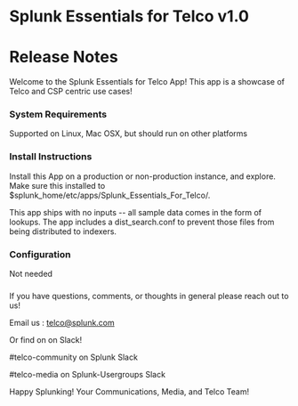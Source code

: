 # Splunk Essentials for Telco v1.0
# Release Notes

Welcome to the Splunk Essentials for Telco App! This app is a showcase of Telco and CSP centric use cases!

### System Requirements
Supported on Linux, Mac OSX, but should run on other platforms

### Install Instructions
Install this App on a production or non-production instance, and explore. Make sure this installed to $splunk_home/etc/apps/Splunk_Essentials_For_Telco/.

This app ships with no inputs -- all sample data comes in the form of lookups. The app includes a dist_search.conf to prevent those files from being distributed to indexers. 

### Configuration
Not needed

### 
If you have questions, comments, or thoughts in general please reach out to us! 

Email us : telco@splunk.com

Or find on on Slack!

#telco-community on Splunk Slack

#telco-media on Splunk-Usergroups Slack

Happy Splunking!
Your Communications, Media, and Telco Team!



